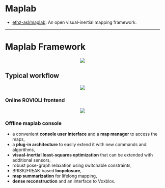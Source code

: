 # Maplab

* [ethz-asl/maplab](https://github.com/ethz-asl/maplab/): An open visual-inertial mapping framework.

-----

# Maplab Framework

<div align=center>
  <img src="https://cloud.githubusercontent.com/assets/966785/6546069/2a4ce0b2-c5a4-11e4-8613-ddcf5e8b0591.png">
</div>

## Typical workflow

<div align=center>
  <img src="https://github.com/ethz-asl/maplab/wiki/images/diagrams/maplab_dataflow.png">
</div>

### Online ROVIOLI frontend

<div align=center>
  <img src="https://github.com/ethz-asl/maplab/wiki/images/rovioli-overview.png">
</div>

### Offline maplab console

* a convenient **console user interface** and a **map manager** to access the maps,
* a **plug-in architecture** to easily extend it with new commands and algorithms,
* **visual-inertial least-squares optimization** that can be extended with additional sensors,
* robust pose-graph relaxation using switchable constraints,
* BRISK/FREAK-based **loopclosure**,
* **map summarization** for lifelong mapping,
* **dense reconstruction** and an interface to Voxblox.
